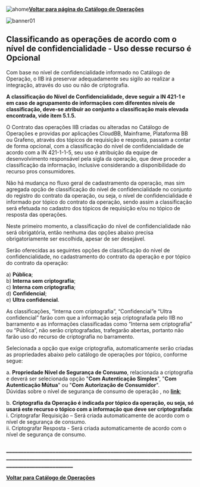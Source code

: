 ![ahome](Catalogo_de_Operacoes/imagens/Voltar_ahome.png)[**Voltar para página do Catálogo de Operações**](https://fontes.intranet.bb.com.br/ctl/publico/atendimento/-/blob/master/Catalogo_de_Operacoes/Catalogo_de_Opderacoes.md)

![banner01](/Catalogo_de_Operacoes/imagens/OPR_-_Nivel_de_Confidencialidade.png)

## **Classificando as operações de acordo com o nível de confidencialidade - Uso desse recurso é Opcional**    


Com base no nível de confidencialidade informado no Catálogo de Operação, o IIB irá preservar adequadamente seu sigilo ao realizar a integração, através do uso ou não de criptografia.  

**A classificação do Nível de Confidencialidade, deve seguir a IN 421-1 e em caso de agrupamento de informações com diferentes níveis de classificação, deve-se atribuir ao conjunto a classificação mais elevada encontrada, vide item 5.1.5.**  



O Contrato das operações IIB criadas ou alteradas no Catálogo de Operações e providas por aplicações CloudBB, Mainframe, Plataforma BB ou Grafeno, através dos tópicos de requisição e resposta, passam a contar de forma opcional, com a classificação do nível de confidencialidade de acordo com a IN 421-1-1-5, seu uso é atribuição da equipe de desenvolvimento responsável pela sigla da operação, que deve proceder a classificação da informação, inclusive considerando a disponibilidade do recurso pros consumidores.  


Não há mudança no fluxo geral de cadastramento da operação, mas sim agregada opção de classificação do nível de confidencialidade no conjunto do registro do contrato da operação, ou seja, o nível de confidencialidade é informado por tópico do contrato da operação, sendo assim a classificação será efetuada no cadastro dos tópicos de requisição e/ou no tópico de resposta das operações.

Neste primeiro momento, a classificação do nível de confidencialidade não será obrigatória, então nenhuma das opções abaixo precisa obrigatoriamente ser escolhida, apesar de ser desejável.  


Serão oferecidas as seguintes opções de classificação do nível de confidencialidade, no cadastramento do contrato da operação e por tópico do contrato da operação:  

a) **Pública**;  
b) **Interna sem criptografia**;  
c) **Interna com criptografia**;  
d) **Confidencial**;  
e) **Ultra confidencial**.

As classificações, “Interna com criptografia”, “Confidencial”e “Ultra confidencial” farão com que a informação seja criptografada pelo IIB no barramento e as informações classificadas como “Interna sem criptografia” ou “Pública”, não serão criptografadas, trafegarão abertas, portanto não farão uso do recurso de criptografia no barramento.  

Selecionada a opção que exige criptografia, automaticamente serão criadas as propriedades abaixo pelo catálogo de operações por tópico, conforme segue:  
 	
a.	**Propriedade Nível de Segurança de Consumo**, relacionada a criptografia e deverá ser selecionada opção "**Com Autenticação Simples**", "**Com Autenticação Mútua**" ou "**Com Autorização de Consumidor**".  
Dúvidas sobre o nível de segurança de consumo de operação , no [**link**](https://fontes.intranet.bb.com.br/ctl/publico/atendimento/-/blob/master/Catalogo_de_Operacoes/AS_Nivel_Seguranca_Orientacao_Uso.md);  

b.	**Criptografia da Operação é indicada por tópico da operação, ou seja, só usará este recurso o tópico com a informação que deve ser criptografada**:  
i.	Criptografar Requisição – Será criada automaticamente de acordo com o nível de segurança de consumo.  
ii.	Criptografar Resposta - Será criada automaticamente de acordo com o nível de segurança de consumo.  



### _______________________________________________________________________________________________________________________________________________________
<b> <a href=https://fontes.intranet.bb.com.br/ctl/publico/atendimento/-/blob/master/README.md> Voltar para Catálogo de Operações</b> </a>
